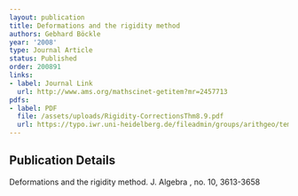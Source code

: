 ```yaml
---
layout: publication
title: Deformations and the rigidity method
authors: Gebhard Böckle
year: '2008'
type: Journal Article
status: Published
order: 200891
links:
- label: Journal Link
  url: http://www.ams.org/mathscinet-getitem?mr=2457713
pdfs:
- label: PDF
  file: /assets/uploads/Rigidity-CorrectionsThm8.9.pdf
  url: https://typo.iwr.uni-heidelberg.de/fileadmin/groups/arithgeo/templates/data/Gebhard_Boeckle/Rigidity-CorrectionsThm8.9.pdf
---
```


## Publication Details

Deformations and the rigidity method. J. Algebra , no. 10, 3613-3658


